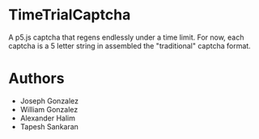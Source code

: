 # TimeTrialCaptcha
A p5.js captcha that regens endlessly under a time limit. For now, each captcha is a 5 letter string in assembled the "traditional" captcha format.

# Authors
- Joseph Gonzalez
- William Gonzalez
- Alexander Halim
- Tapesh Sankaran